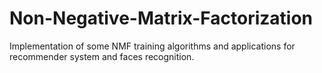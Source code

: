 # Non-Negative-Matrix-Factorization
Implementation of some NMF training algorithms and applications for recommender system and faces recognition.
